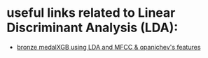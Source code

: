 # useful links related to Linear Discriminant Analysis (LDA):
- [bronze medalXGB using LDA and MFCC & opanichev's features](https://www.kaggle.com/thebrownviking20/xgb-using-lda-and-mfcc-opanichev-s-features)
